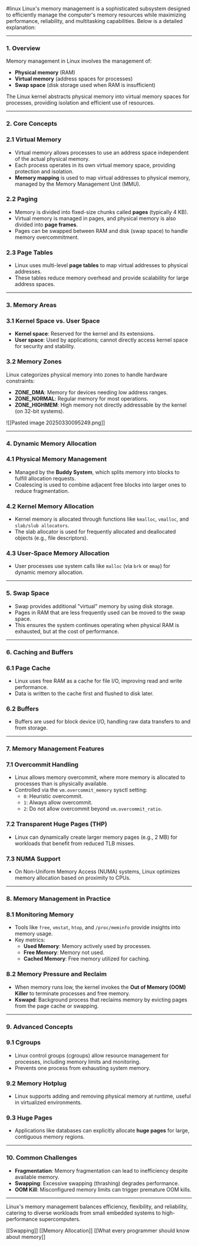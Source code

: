 #linux
Linux's memory management is a sophisticated subsystem designed to efficiently manage the computer's memory resources while maximizing performance, reliability, and multitasking capabilities. Below is a detailed explanation:

---

### **1. Overview**

Memory management in Linux involves the management of:

- **Physical memory** (RAM)
- **Virtual memory** (address spaces for processes)
- **Swap space** (disk storage used when RAM is insufficient)

The Linux kernel abstracts physical memory into virtual memory spaces for processes, providing isolation and efficient use of resources.

---

### **2. Core Concepts**

### **2.1 Virtual Memory**

- Virtual memory allows processes to use an address space independent of the actual physical memory.
- Each process operates in its own virtual memory space, providing protection and isolation.
- **Memory mapping** is used to map virtual addresses to physical memory, managed by the Memory Management Unit (MMU).

### **2.2 Paging**

- Memory is divided into fixed-size chunks called **pages** (typically 4 KB).
- Virtual memory is managed in pages, and physical memory is also divided into **page frames**.
- Pages can be swapped between RAM and disk (swap space) to handle memory overcommitment.

### **2.3 Page Tables**

- Linux uses multi-level **page tables** to map virtual addresses to physical addresses.
- These tables reduce memory overhead and provide scalability for large address spaces.

---

### **3. Memory Areas**

### **3.1 Kernel Space vs. User Space**

- **Kernel space**: Reserved for the kernel and its extensions.
- **User space**: Used by applications; cannot directly access kernel space for security and stability.

### **3.2 Memory Zones**

Linux categorizes physical memory into zones to handle hardware constraints:

- **ZONE_DMA**: Memory for devices needing low address ranges.
- **ZONE_NORMAL**: Regular memory for most operations.
- **ZONE_HIGHMEM**: High memory not directly addressable by the kernel (on 32-bit systems).

![[Pasted image 20250330095249.png]]

---

### **4. Dynamic Memory Allocation**

### **4.1 Physical Memory Management**

- Managed by the **Buddy System**, which splits memory into blocks to fulfill allocation requests.
- Coalescing is used to combine adjacent free blocks into larger ones to reduce fragmentation.

### **4.2 Kernel Memory Allocation**

- Kernel memory is allocated through functions like `kmalloc`, `vmalloc`, and `slab/slub allocators`.
- The slab allocator is used for frequently allocated and deallocated objects (e.g., file descriptors).

### **4.3 User-Space Memory Allocation**

- User processes use system calls like `malloc` (via `brk` or `mmap`) for dynamic memory allocation.

---

### **5. Swap Space**

- Swap provides additional "virtual" memory by using disk storage.
- Pages in RAM that are less frequently used can be moved to the swap space.
- This ensures the system continues operating when physical RAM is exhausted, but at the cost of performance.

---

### **6. Caching and Buffers**

### **6.1 Page Cache**

- Linux uses free RAM as a cache for file I/O, improving read and write performance.
- Data is written to the cache first and flushed to disk later.

### **6.2 Buffers**

- Buffers are used for block device I/O, handling raw data transfers to and from storage.

---

### **7. Memory Management Features**

### **7.1 Overcommit Handling**

- Linux allows memory overcommit, where more memory is allocated to processes than is physically available.
- Controlled via the `vm.overcommit_memory` sysctl setting:
    - `0`: Heuristic overcommit.
    - `1`: Always allow overcommit.
    - `2`: Do not allow overcommit beyond `vm.overcommit_ratio`.

### **7.2 Transparent Huge Pages (THP)**

- Linux can dynamically create larger memory pages (e.g., 2 MB) for workloads that benefit from reduced TLB misses.

### **7.3 NUMA Support**

- On Non-Uniform Memory Access (NUMA) systems, Linux optimizes memory allocation based on proximity to CPUs.

---

### **8. Memory Management in Practice**

### **8.1 Monitoring Memory**

- Tools like `free`, `vmstat`, `htop`, and `/proc/meminfo` provide insights into memory usage.
- Key metrics:
    - **Used Memory**: Memory actively used by processes.
    - **Free Memory**: Memory not used.
    - **Cached Memory**: Free memory utilized for caching.

### **8.2 Memory Pressure and Reclaim**

- When memory runs low, the kernel invokes the **Out of Memory (OOM) Killer** to terminate processes and free memory.
- **Kswapd**: Background process that reclaims memory by evicting pages from the page cache or swapping.

---

### **9. Advanced Concepts**

### **9.1 Cgroups**

- Linux control groups (cgroups) allow resource management for processes, including memory limits and monitoring.
- Prevents one process from exhausting system memory.

### **9.2 Memory Hotplug**

- Linux supports adding and removing physical memory at runtime, useful in virtualized environments.

### **9.3 Huge Pages**

- Applications like databases can explicitly allocate **huge pages** for large, contiguous memory regions.

---

### **10. Common Challenges**

- **Fragmentation**: Memory fragmentation can lead to inefficiency despite available memory.
- **Swapping**: Excessive swapping (thrashing) degrades performance.
- **OOM Kill**: Misconfigured memory limits can trigger premature OOM kills.

---

Linux's memory management balances efficiency, flexibility, and reliability, catering to diverse workloads from small embedded systems to high-performance supercomputers.


[[Swapping]]
[[Memory Allocation]]
[[What every programmer should know about memory]]